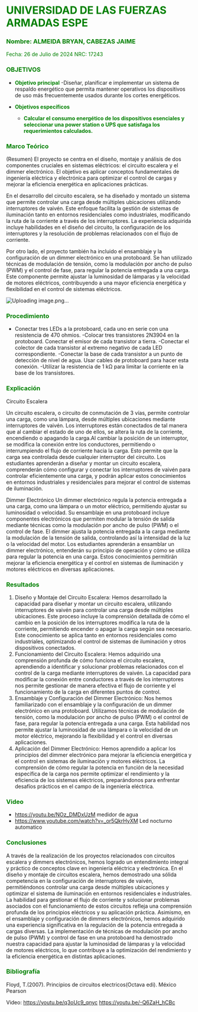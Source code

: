 # <span style="color:green">UNIVERSIDAD DE LAS FUERZAS ARMADAS ESPE</span>

### <span style="color:green">Nombre: ALMEIDA BRYAN, CABEZAS JAIME</span>
<span style="color:green">Fecha: 26 de Julio de 2024</span>
<span style="color:green">NRC: 17243</span>

<justify>

### <span style="color:green">OBJETIVOS</span>

- **<span style="color:green">Objetivo principal</span>**
  -Diseñar, planificar e implementar un sistema de respaldo energético que permita mantener operativos los dispositivos de uso más frecuentemente usados durante los cortes energéticos. 


- **<span style="color:green">Objetivos específicos</span>**
  - **<span style="color:green">Calcular el consumo energético de los dispositivos esenciales y seleccionar una power station o UPS que satisfaga los requerimientos calculados.</span>**

### <span style="color:green">Marco Teórico</span>
(Resumen)
El proyecto se centra en el diseño, montaje y análisis de dos componentes cruciales en sistemas eléctricos: el circuito escalera y el dimmer electrónico. El objetivo es aplicar conceptos fundamentales de ingeniería eléctrica y electrónica para optimizar el control de cargas y mejorar la eficiencia energética en aplicaciones prácticas.

En el desarrollo del circuito escalera, se ha diseñado y montado un sistema que permite controlar una carga desde múltiples ubicaciones utilizando interruptores de vaivén. Este enfoque facilita la gestión de sistemas de iluminación tanto en entornos residenciales como industriales, modificando la ruta de la corriente a través de los interruptores. La experiencia adquirida incluye habilidades en el diseño del circuito, la configuración de los interruptores y la resolución de problemas relacionados con el flujo de corriente.

Por otro lado, el proyecto también ha incluido el ensamblaje y la configuración de un dimmer electrónico en una protoboard. Se han utilizado técnicas de modulación de tensión, como la modulación por ancho de pulso (PWM) y el control de fase, para regular la potencia entregada a una carga. Este componente permite ajustar la luminosidad de lámparas y la velocidad de motores eléctricos, contribuyendo a una mayor eficiencia energética y flexibilidad en el control de sistemas eléctricos.

![Uploading image.png…]()



### <span style="color:green">Procedimiento</span>
- Conectar tres LEDs a la protoboard, cada uno en serie con una resistencia de 470 ohmios.
-Colocar tres transistores 2N3904 en la protoboard. Conectar el emisor de cada transistor a tierra.
-Conectar el colector de cada transistor al extremo negativo de cada LED correspondiente.
-Conectar la base de cada transistor a un punto de detección de nivel de agua. Usar cables de protoboard para hacer esta conexión.
-Utilizar la resistencia de 1 kΩ para limitar la corriente en la base de los transistores.
### <span style="color:green">Explicación</span>
Circuito Escalera

Un circuito escalera, o circuito de conmutación de 3 vías, permite controlar una carga, como una lámpara, desde múltiples ubicaciones mediante interruptores de vaivén. Los interruptores están conectados de tal manera que al cambiar el estado de uno de ellos, se altera la ruta de la corriente, encendiendo o apagando la carga.Al cambiar la posición de un interruptor, se modifica la conexión entre los conductores, permitiendo o interrumpiendo el flujo de corriente hacia la carga. Esto permite que la carga sea controlada desde cualquier interruptor del circuito.
Los estudiantes aprenderán a diseñar y montar un circuito escalera, comprenderán cómo configurar y conectar los interruptores de vaivén para controlar eficientemente una carga, y podrán aplicar estos conocimientos en entornos industriales y residenciales para mejorar el control de sistemas de iluminación.

Dimmer Electrónico
Un dimmer electrónico regula la potencia entregada a una carga, como una lámpara o un motor eléctrico, permitiendo ajustar su luminosidad o velocidad. Su ensamblaje en una protoboard incluye componentes electrónicos que permiten modular la tensión de salida mediante técnicas como la modulación por ancho de pulso (PWM) o el control de fase.
El dimmer ajusta la potencia entregada a la carga mediante la modulación de la tensión de salida, controlando así la intensidad de la luz o la velocidad del motor.
Los estudiantes aprenderán a ensamblar un dimmer electrónico, entenderán su principio de operación y cómo se utiliza para regular la potencia en una carga. Estos conocimientos permitirán mejorar la eficiencia energética y el control en sistemas de iluminación y motores eléctricos en diversas aplicaciones.


### <span style="color:green">Resultados</span>
1. Diseño y Montaje del Circuito Escalera: Hemos desarrollado la capacidad para diseñar y montar un circuito escalera, utilizando interruptores de vaivén para controlar una carga desde múltiples ubicaciones. Este proceso incluye la comprensión detallada de cómo el cambio en la posición de los interruptores modifica la ruta de la corriente, permitiendo encender o apagar la carga según sea necesario. Este conocimiento se aplica tanto en entornos residenciales como industriales, optimizando el control de sistemas de iluminación y otros dispositivos conectados.
2. Funcionamiento del Circuito Escalera: Hemos adquirido una comprensión profunda de cómo funciona el circuito escalera, aprendiendo a identificar y solucionar problemas relacionados con el control de la carga mediante interruptores de vaivén. La capacidad para modificar la conexión entre conductores a través de los interruptores nos permite gestionar de manera efectiva el flujo de corriente y el funcionamiento de la carga en diferentes puntos de control.
3. Ensamblaje y Configuración del Dimmer Electrónico: Nos hemos familiarizado con el ensamblaje y la configuración de un dimmer electrónico en una protoboard. Utilizamos técnicas de modulación de tensión, como la modulación por ancho de pulso (PWM) o el control de fase, para regular la potencia entregada a una carga. Esta habilidad nos permite ajustar la luminosidad de una lámpara o la velocidad de un motor eléctrico, mejorando la flexibilidad y el control en diversas aplicaciones.
4. Aplicación del Dimmer Electrónico: Hemos aprendido a aplicar los principios del dimmer electrónico para mejorar la eficiencia energética y el control en sistemas de iluminación y motores eléctricos. La comprensión de cómo regular la potencia en función de la necesidad específica de la carga nos permite optimizar el rendimiento y la eficiencia de los sistemas eléctricos, preparándonos para enfrentar desafíos prácticos en el campo de la ingeniería eléctrica.

### <span style="color:green">Video</span>
* https://youtu.be/NOz_DMDxUzM       medidor de agua
* https://www.youtube.com/watch?v=_or5QkrHyXM   Led nocturno automatico

  
### <span style="color:green">Conclusiones</span>
A través de la realización de los proyectos relacionados con circuitos escalera y dimmers electrónicos, hemos logrado un entendimiento integral y práctico de conceptos clave en ingeniería eléctrica y electrónica. En el diseño y montaje de circuitos escalera, hemos demostrado una sólida competencia en la configuración de interruptores de vaivén, permitiéndonos controlar una carga desde múltiples ubicaciones y optimizar el sistema de iluminación en entornos residenciales e industriales. La habilidad para gestionar el flujo de corriente y solucionar problemas asociados con el funcionamiento de estos circuitos refleja una comprensión profunda de los principios eléctricos y su aplicación práctica.
Asimismo, en el ensamblaje y configuración de dimmers electrónicos, hemos adquirido una experiencia significativa en la regulación de la potencia entregada a cargas diversas. La implementación de técnicas de modulación por ancho de pulso (PWM) y control de fase en una protoboard ha demostrado nuestra capacidad para ajustar la luminosidad de lámparas y la velocidad de motores eléctricos, lo que contribuye a la optimización del rendimiento y la eficiencia energética en distintas aplicaciones.


### <span style="color:green">Bibliografía</span>

</justify>

Floyd, T.(2007). Principios de circuitos electricos(Octava edi). México Pearson

Video: 
https://youtu.be/q3oUc9_qnyc
https://youtu.be/-Q6ZaH_hCBc 



</justify>
